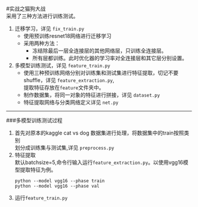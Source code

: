 #实战之猫狗大战  
    采用了三种方法进行训练测试。  
1. 迁移学习，详见 `fix_train.py`  
    + 使用预训练resnet18网络进行迁移学习  
    + 采用两种方法：  
        * 冻结除最后一层全连接层的其他网络层，只训练全连接层。  
        * 所有层都训练。此时优化器的学习率对全连接层和其它层分别设置。 
2. 多模型训练测试，详见 `feature_train.py`  
    + 使用三种预训练网络分别对训练集和测试集进行特征提取，切记不要shuffle，详见 `feature_extraction.py`,  
        提取特征存放在`feature`文件夹中。    
    + 制作数据集，将同一对象的特征进行拼接，详见 `dataset.py`  
    + 特征提取网络与分类网络定义详见 `net.py`  
---  
###多模型训练测试过程  
1. 首先对原本的kaggle cat vs dog 数据集进行处理，将数据集中的train按照类别  
    划分成训练集与测试集,详见 `preprocess.py`  
2. 特征提取  
    默认batchsize=5,命令行输入运行`feature_extraction.py`。以使用vgg16模型提取特征为例。  
    ```
    python --model vgg16 --phase train  
    python --model vgg16 --phase val 
    ```  
3. 运行`feature_train.py`